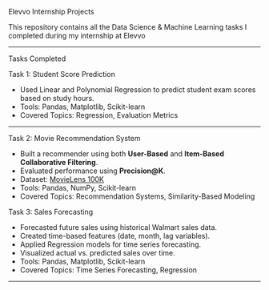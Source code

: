 Elevvo Internship Projects

This repository contains all the Data Science & Machine Learning tasks I completed during my internship at Elevvo

---

 Tasks Completed

 Task 1: Student Score Prediction
- Used Linear and Polynomial Regression to predict student exam scores based on study hours.
- Tools: Pandas, Matplotlib, Scikit-learn
- Covered Topics: Regression, Evaluation Metrics

---

 Task 2: Movie Recommendation System
- Built a recommender using both **User-Based** and **Item-Based Collaborative Filtering**.
- Evaluated performance using **Precision@K**.
- Dataset: [MovieLens 100K](https://grouplens.org/datasets/movielens/100k/)
- Tools: Pandas, NumPy, Scikit-learn
- Covered Topics: Recommendation Systems, Similarity-Based Modeling

 Task 3: Sales Forecasting
- Forecasted future sales using historical Walmart sales data.
- Created time-based features (date, month, lag variables).
- Applied Regression models for time series forecasting.
- Visualized actual vs. predicted sales over time.
- Tools: Pandas, Matplotlib, Scikit-learn
- Covered Topics: Time Series Forecasting, Regression

---


